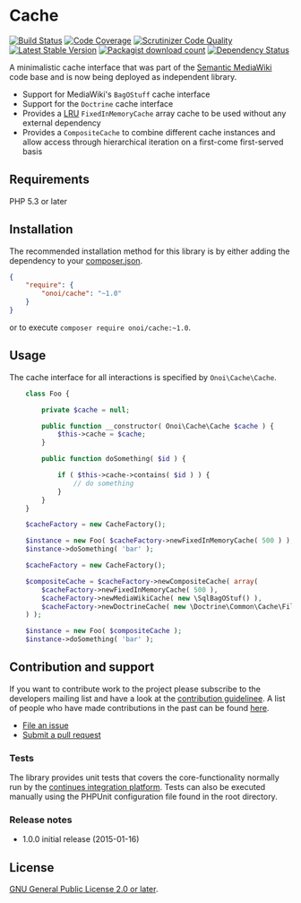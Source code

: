 # Cache

[![Build Status](https://secure.travis-ci.org/onoi/cache.svg?branch=master)](http://travis-ci.org/onoi/cache)
[![Code Coverage](https://scrutinizer-ci.com/g/onoi/cache/badges/coverage.png?b=master)](https://scrutinizer-ci.com/g/onoi/cache/?branch=master)
[![Scrutinizer Code Quality](https://scrutinizer-ci.com/g/onoi/cache/badges/quality-score.png?b=master)](https://scrutinizer-ci.com/g/onoi/cache/?branch=master)
[![Latest Stable Version](https://poser.pugx.org/onoi/cache/version.png)](https://packagist.org/packages/onoi/cache)
[![Packagist download count](https://poser.pugx.org/onoi/cache/d/total.png)](https://packagist.org/packages/onoi/cache)
[![Dependency Status](https://www.versioneye.com/php/onoi:cache/badge.png)](https://www.versioneye.com/php/onoi:cache)

A minimalistic cache interface that was part of the [Semantic MediaWiki][smw] code base and
is now being deployed as independent library.

- Support for MediaWiki's `BagOStuff` cache interface
- Support for the `Doctrine` cache interface
- Provides a [LRU][lru] `FixedInMemoryCache` array cache to be used without any external dependency
- Provides a `CompositeCache` to combine different cache instances and allow access through hierarchical iteration on a first-come first-served basis

## Requirements

PHP 5.3 or later

## Installation

The recommended installation method for this library is by either adding
the dependency to your [composer.json][composer].

```json
{
	"require": {
		"onoi/cache": "~1.0"
	}
}
```
or to execute `composer require onoi/cache:~1.0`.

## Usage

The cache interface for all interactions is specified by `Onoi\Cache\Cache`.

```php
	class Foo {

		private $cache = null;

		public function __constructor( Onoi\Cache\Cache $cache ) {
			$this->cache = $cache;
		}

		public function doSomething( $id ) {

			if ( $this->cache->contains( $id ) ) {
				// do something
			}
		}
	}
```
```php
	$cacheFactory = new CacheFactory();

	$instance = new Foo( $cacheFactory->newFixedInMemoryCache( 500 ) );
	$instance->doSomething( 'bar' );
```
```php
	$cacheFactory = new CacheFactory();

	$compositeCache = $cacheFactory->newCompositeCache( array(
		$cacheFactory->newFixedInMemoryCache( 500 ),
		$cacheFactory->newMediaWikiCache( new \SqlBagOStuf() ),
		$cacheFactory->newDoctrineCache( new \Doctrine\Common\Cache\FileCache( '/C/Foo' ) )
	) );

	$instance = new Foo( $compositeCache );
	$instance->doSomething( 'bar' );

```

## Contribution and support

If you want to contribute work to the project please subscribe to the
developers mailing list and have a look at the [contribution guidelinee](/CONTRIBUTING.md). A list of people who have made contributions in the past can be found [here][contributors].

* [File an issue](https://github.com/onoi/cache/issues)
* [Submit a pull request](https://github.com/onoi/cache/pulls)

### Tests

The library provides unit tests that covers the core-functionality normally run by the [continues integration platform][travis]. Tests can also be executed manually using the PHPUnit configuration file found in the root directory.

### Release notes

* 1.0.0 initial release (2015-01-16)

## License

[GNU General Public License 2.0 or later][license].

[composer]: https://getcomposer.org/
[contributors]: https://github.com/onoi/cache/graphs/contributors
[license]: https://www.gnu.org/copyleft/gpl.html
[travis]: https://travis-ci.org/onoi/cache
[smw]: https://github.com/SemanticMediaWiki/SemanticMediaWiki/
[lru]: https://en.wikipedia.org/wiki/Least_Recently_Used
